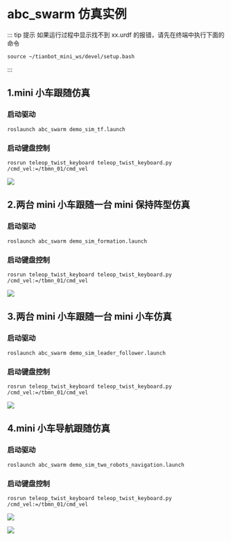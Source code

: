 # abc_swarm 仿真实例

::: tip 提示
如果运行过程中显示找不到 xx.urdf 的报错，请先在终端中执行下面的命令
```shell
source ~/tianbot_mini_ws/devel/setup.bash
```
:::

## 1.mini 小车跟随仿真

### 启动驱动
```shell
roslaunch abc_swarm demo_sim_tf.launch 
```
### 启动键盘控制
```shell
rosrun teleop_twist_keyboard teleop_twist_keyboard.py /cmd_vel:=/tbmn_01/cmd_vel
```

![](https://tianbot-pic.oss-cn-beijing.aliyuncs.com/tianbot-pic/Tianbot-Doc202310211151034.png)

## 2.两台 mini 小车跟随一台 mini 保持阵型仿真

### 启动驱动
```shell
roslaunch abc_swarm demo_sim_formation.launch 
```
### 启动键盘控制
```shell
rosrun teleop_twist_keyboard teleop_twist_keyboard.py /cmd_vel:=/tbmn_01/cmd_vel
```
![](https://tianbot-pic.oss-cn-beijing.aliyuncs.com/tianbot-pic/Tianbot-Doc202310211142650.png)

## 3.两台 mini 小车跟随一台 mini 小车仿真

### 启动驱动
```shell
roslaunch abc_swarm demo_sim_leader_follower.launch 
```
### 启动键盘控制
```shell
rosrun teleop_twist_keyboard teleop_twist_keyboard.py /cmd_vel:=/tbmn_01/cmd_vel
```

![](https://tianbot-pic.oss-cn-beijing.aliyuncs.com/tianbot-pic/Tianbot-Doc202310211156211.png)

## 4.mini 小车导航跟随仿真

### 启动驱动
```shell
roslaunch abc_swarm demo_sim_two_robots_navigation.launch 
```
### 启动键盘控制
```shell
rosrun teleop_twist_keyboard teleop_twist_keyboard.py /cmd_vel:=/tbmn_01/cmd_vel
```
![](https://tianbot-pic.oss-cn-beijing.aliyuncs.com/tianbot-pic/Tianbot-Doc202310211158123.png)

![](https://tianbot-pic.oss-cn-beijing.aliyuncs.com/tianbot-pic/Tianbot-Doc202310211159018.png)

